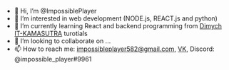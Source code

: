 - 👋 Hi, I’m @ImpossiblePlayer
- 👀 I’m interested in web development (NODE.js, REACT.js and python)
- 🌱 I’m currently learning React and backend programming from [Dimych IT-KAMASUTRA](https://www.youtube.com/c/ITKAMASUTRA) turotials
- 💞️ I’m looking to collaborate on ...
- 📫 How to reach me: impossibleplayer582@gmail.com, [VK](https://vk.com/impossible_player), Discord: @impossible_player#9961
